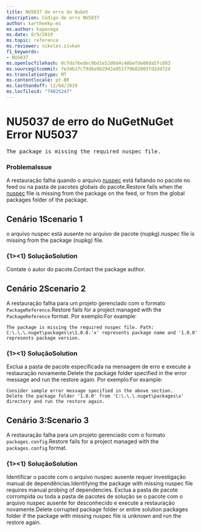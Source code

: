 ```yaml
---
title: NU5037 de erro do NuGet
description: Código de erro NU5037
author: kartheekp-ms
ms.author: kapenaga
ms.date: 8/9/2019
ms.topic: reference
ms.reviewer: nikolev,zivkan
f1_keywords:
- NU5037
ms.openlocfilehash: 0cfda76edec9bd1e52d6d4c48befde08da5fcd93
ms.sourcegitcommit: fe34b1fc79d6a9b2943a951f70b820037d2dd72d
ms.translationtype: MT
ms.contentlocale: pt-BR
ms.lasthandoff: 12/04/2019
ms.locfileid: "74825247"
---
```

# <a name="nuget-error-nu5037"></a><span data-ttu-id="b49b0-103">NU5037 de erro do NuGet</span><span class="sxs-lookup"><span data-stu-id="b49b0-103">NuGet Error NU5037</span></span>
<pre>The package is missing the required nuspec file.</pre>

### <a name="issue"></a><span data-ttu-id="b49b0-104">Problema</span><span class="sxs-lookup"><span data-stu-id="b49b0-104">Issue</span></span>

<span data-ttu-id="b49b0-105">A restauração falha quando o arquivo [nuspec](../nuspec.md) está faltando no pacote no feed ou na pasta de pacotes globais do pacote.</span><span class="sxs-lookup"><span data-stu-id="b49b0-105">Restore fails when the [nuspec](../nuspec.md) file is missing from the package on the feed, or from the global packages folder of the package.</span></span>

## <a name="scenario-1"></a><span data-ttu-id="b49b0-106">Cenário 1</span><span class="sxs-lookup"><span data-stu-id="b49b0-106">Scenario 1</span></span>

<span data-ttu-id="b49b0-107">o arquivo nuspec está ausente no arquivo de pacote (nupkg).</span><span class="sxs-lookup"><span data-stu-id="b49b0-107">nuspec file is missing from the package (nupkg) file.</span></span>

### <a name="solution"></a><span data-ttu-id="b49b0-108">{1&gt;&lt;1} Solução</span><span class="sxs-lookup"><span data-stu-id="b49b0-108">Solution</span></span>

<span data-ttu-id="b49b0-109">Contate o autor do pacote.</span><span class="sxs-lookup"><span data-stu-id="b49b0-109">Contact the package author.</span></span> 

## <a name="scenario-2"></a><span data-ttu-id="b49b0-110">Cenário 2</span><span class="sxs-lookup"><span data-stu-id="b49b0-110">Scenario 2</span></span>

<span data-ttu-id="b49b0-111">A restauração falha para um projeto gerenciado com o formato `PackageReference`.</span><span class="sxs-lookup"><span data-stu-id="b49b0-111">Restore fails for a project managed with the `PackageReference` format.</span></span> <span data-ttu-id="b49b0-112">Por exemplo:</span><span class="sxs-lookup"><span data-stu-id="b49b0-112">For example:</span></span>

```
The package is missing the required nuspec file. Path: C:\.\.\.nuget\packages\x\1.0.0.'x' represents package name and '1.0.0' represents package version.
```

### <a name="solution"></a><span data-ttu-id="b49b0-113">{1&gt;&lt;1} Solução</span><span class="sxs-lookup"><span data-stu-id="b49b0-113">Solution</span></span>

<span data-ttu-id="b49b0-114">Exclua a pasta de pacote especificada na mensagem de erro e execute a restauração novamente.</span><span class="sxs-lookup"><span data-stu-id="b49b0-114">Delete the package folder specified in the error message and run the restore again.</span></span> <span data-ttu-id="b49b0-115">Por exemplo:</span><span class="sxs-lookup"><span data-stu-id="b49b0-115">For example:</span></span>

```
Consider sample error message specified in the above section.
Delete the package folder '1.0.0' from 'C:\.\.\.nuget\packages\x' directory and run the restore again.
```

## <a name="scenario-3"></a><span data-ttu-id="b49b0-116">Cenário 3:</span><span class="sxs-lookup"><span data-stu-id="b49b0-116">Scenario 3</span></span>

<span data-ttu-id="b49b0-117">A restauração falha para um projeto gerenciado com o formato `packages.config`.</span><span class="sxs-lookup"><span data-stu-id="b49b0-117">Restore fails for a project managed with the `packages.config` format.</span></span>

### <a name="solution"></a><span data-ttu-id="b49b0-118">{1&gt;&lt;1} Solução</span><span class="sxs-lookup"><span data-stu-id="b49b0-118">Solution</span></span>

<span data-ttu-id="b49b0-119">Identificar o pacote com o arquivo nuspec ausente requer investigação manual de dependências.</span><span class="sxs-lookup"><span data-stu-id="b49b0-119">Identifying the package with missing nuspec file requires manual probing of dependencies.</span></span> <span data-ttu-id="b49b0-120">Exclua a pasta de pacote corrompida ou toda a pasta de pacotes de solução se o pacote com o arquivo nuspec ausente for desconhecido e execute a restauração novamente.</span><span class="sxs-lookup"><span data-stu-id="b49b0-120">Delete corrupted package folder or entire solution packages folder if the package with missing nuspec file is unknown and run the restore again.</span></span>